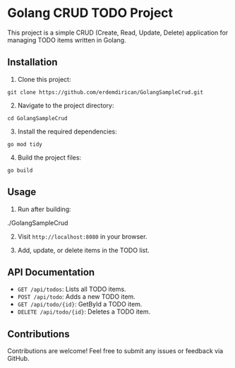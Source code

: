 # Golang CRUD TODO Project

This project is a simple CRUD (Create, Read, Update, Delete) application for managing TODO items written in Golang.

## Installation

1. Clone this project:

`git clone https://github.com/erdemdirican/GolangSampleCrud.git`

2. Navigate to the project directory:

`cd GolangSampleCrud`

3. Install the required dependencies:

`go mod tidy`

4. Build the project files:

`go build`



## Usage

1. Run after building:

./GolangSampleCrud

2. Visit `http://localhost:8080` in your browser.

3. Add, update, or delete items in the TODO list.


## API Documentation

- `GET /api/todos`: Lists all TODO items.
- `POST /api/todo`: Adds a new TODO item.
- `GET /api/todo/{id}`: GetById a TODO item.
- `DELETE /api/todo/{id}`: Deletes a TODO item.

## Contributions

Contributions are welcome! Feel free to submit any issues or feedback via GitHub.





